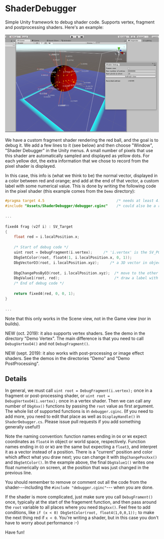 # ShaderDebugger
Simple Unity framework to debug shader code.  Supports vertex, fragment and postprocessing shaders.  Here's an example:

![sshot1](Screenshots/sshot1.png?raw=true "sshot1")

We have a custom fragment shader rendering the red ball, and the goal is to debug it.  We add a
few lines to it (see below) and then choose "Window", "Shader Debugger" in the Unity menus.
A small number of pixels that use this shader are automatically sampled and displayed as
yellow dots.  For each yellow dot, the extra information that we chose to record from the
pixel shader is displayed.

In this case, this info is (what we think to be) the normal vector, displayed in a color
between red and orange; and add at the end of that vector, a custom label with some
numerical value.  This is done by writing the following code in the pixel shader (this
example comes from the ``Demo`` directory):

```c
#pragma target 4.5                                 /* needs at least 4.5 */
#include "Assets/ShaderDebugger/debugger.cginc"    /* could also be a relative path */

...

fixed4 frag (v2f i) : SV_Target
{
    float red = i.localPosition.x;

    /* Start of debug code */
    uint root = DebugFragment(i.vertex);     /* 'i.vertex' is the SV_POSITION field */
    DbgSetColor(root, float4(1, i.localPosition.x, 0, 1));
    DbgVectorO3(root, i.localPosition.xyz);     /* a 3D vector in object coordinates */

    DbgChangePosByO3(root, i.localPosition.xyz);  /* move to the other end of that 3D vector */
    DbgValue1(root, red);                         /* draw a label with one float value */
    /* End of debug code */

    return fixed4(red, 0, 0, 1);
}

...
```

Note that this only works in the Scene view, not in the Game view (nor in builds).

NEW (oct. 2019): it also supports vertex shaders.  See the demo in the directory "Demo Vertex".
The main difference is that you need to call ``DebugVertexO4()`` and not ``DebugFragment()``.

NEW (sept. 2019): it also works with post-processing or image effect shaders.  See the demos
in the directories "Demo" and "Demo PostProcessing".


## Details

In general, we must call ``uint root = DebugFragment(i.vertex);`` once in a fragment or
post-processing shader, or ``uint root = DebugVertexO4(i.vertex);`` once in a vertex shader.
Then we can call any number of
``DbgXxx()`` functions by passing the ``root`` value as first argument.  The whole list
of supported functions is in ``debugger.cginc``.  (If you need to add more, you need to edit
that place as well as ``DisplayHandle()`` in ``ShaderDebugger.cs``.  Please issue pull requests
if you add something generally useful!)

Note the naming convention: function names ending in ``O4`` or ``W4`` expect coordinates as ``float4``
in object or world space, respectively.  Function names ending in ``O3`` or ``W3`` are the same
but expecting a ``float3``, and interpret it as a vector instead of a position.  There is
a "current" position and color which affect what you draw next; you can change it with
``DbgChangePosXxx()`` and ``DbgSetColor()``.  In the example above, the final ``DbgValue1()``
writes one float numerically on screen, at the position that was just changed in the previous line.

You should remember to remove or comment out all the code from the shader---including the
``#include "debugger.cginc"``--- when you are done.

If the shader is more complicated, just make sure you call ``DebugFrament()`` once, typically at
the start of the fragement function, and then pass around the ``root`` variable to all places where
you need ``DbgXxx()``.  Feel free to add conditions, like ``if (x < 0) DbgSetColor(root, float4(1,0,0,1));``
to make the next thing red if ``x < 0``.  You're writing a shader, but in this case you don't have
to worry about performance :-)

Have fun!

